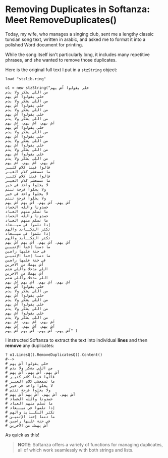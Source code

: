 # Removing Duplicates in Softanza: Meet RemoveDuplicates()

Today, my wife, who manages a singing club, sent me a lengthy classic tunsian song text, written in arabic, and asked me to format it into a polished Word document for printing.

While the song itself isn't particularly long, it includes many repetitive phrases, and she wanted to remove those duplicates.

Here is the original full text I put in a `stzString` object:

```ring
load "stzlib.ring"

o1 = new stzString("خلي يقولوا آش يهم
من اللي يشكر ولا يذم
خلي يقولوا آش يهم
من اللي يشكر ولا يذم
خلي يقولوا آش يهم
من اللي يشكر ولا يذم
خلي يقولوا آش يهم
من اللي يشكر ولا يذم
آش يهم، آش يهم، آش يهم
خلي يقولوا آش يهم
من اللي يشكر ولا يذم
خلي يقولوا آش يهم
من اللي يشكر ولا يذم
خلي يقولوا آش يهم
من اللي يشكر ولا يذم
خلي يقولوا آش يهم
من اللي يشكر ولا يذم
آش يهم، آش يهم، آش يهم
قالوا فينا كلام كثيـر
ما تسمعشي كلام الغيـر
قالوا فينا كلام كثيـر
ما تسمعشي كلام الغيـر
لا يخلوا واحد في خير
ولا يخلوا فرحة تنتم
لا يخلوا واحد في خير
ولا يخلوا فرحة تنتم
آش يهم، آش يهم، آش يهم آش يهم
حسدونا والله الحساد
ما تسلم منهم العباد
حسدونا والله الحساد
ما تسلم منهم العباد
إذا تلموا في ميــعاد
تكثر النكــايد والهم
إذا تلموا في ميــعاد
تكثر النكــايد والهم
آش يهم، آش يهم، آش يهم آش يهم
ما دمنا إحنا الإثنيـن
في جنة عليها راضين
ما دمنا إحنا الإثنيـن
في جنة عليها راضين
آش يهمك من الاخرين
اللي مدحك واللي شتم
آش يهمك من الاخرين
اللي مدحك واللي شتم
آش يهم، آش يهم، آش يهم آش يهم
خلي يقولوا آش يهم
من اللي يشكر ولا يذم
خلي يقولوا آش يهم
من اللي يشكر ولا يذم
خلي يقولوا آش يهم
من اللي يشكر ولا يذم
خلي يقولوا آش يهم
من اللي يشكر ولا يذم
آش يهم، آش يهم، آش يهم
آش يهم، آش يهم، آش يهم
آش يهم، آش يهم، آش يهم آش يهم" )
```

I instructed Softanza to extract the text into individual **lines** and then **remove** any duplicates:

```ring
? o1.LinesQ().RemoveDuplicatesQ().Content()
#-->
# خلي يقولوا آش يهم
# من اللي يشكر ولا يذم
# آش يهم، آش يهم، آش يهم
# قالوا فينا كلام كثيـر
# ما تسمعشي كلام الغيـر
# لا يخلوا واحد في خير
# ولا يخلوا فرحة تنتم
# آش يهم، آش يهم، آش يهم آش يهم
# حسدونا والله الحساد
# ما تسلم منهم العباد
# إذا تلموا في ميــعاد
# تكثر النكــايد والهم
# ما دمنا إحنا الإثنيـن
# في جنة عليها راضين
# آش يهمك من الاخرين
```

As quick as this!

>**NOTE**: Softanza offers a variety of functions for managing duplicates, all of which work seamlessly with both strings and lists.
